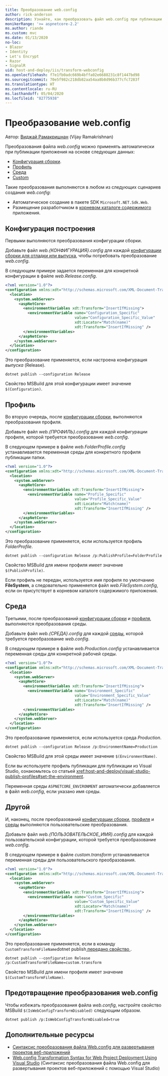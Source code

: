 ```yaml
---
title: Преобразование web.config
author: rick-anderson
description: Узнайте, как преобразовать файл web.config при публикации приложения ASP.NET Core.
monikerRange: '>= aspnetcore-2.2'
ms.author: riande
ms.custom: mvc
ms.date: 01/13/2020
no-loc:
- Blazor
- Identity
- Let's Encrypt
- Razor
- SignalR
uid: host-and-deploy/iis/transform-webconfig
ms.openlocfilehash: f7e1fb0adc669b4bffa02e6688231c8f1447bd98
ms.sourcegitcommit: 70e5f982c218db82aa54aa8b8d96b377cfc7283f
ms.translationtype: HT
ms.contentlocale: ru-RU
ms.lasthandoff: 05/04/2020
ms.locfileid: "82775938"
---
```

# <a name="transform-webconfig"></a>Преобразование web.config

Автор: [Виджай Рамакришнан](https://github.com/vijayrkn) (Vijay Ramakrishnan)

Преобразования файла *web.config* можно применять автоматически при публикации приложения на основе следующих данных:

* [Конфигурация сборки](#build-configuration).
* [Профиль](#profile)
* [Среда](#environment)
* [Custom](#custom)

Такие преобразования выполняются в любом из следующих сценариев создания *web.config*:

* Автоматическое создание в пакете SDK `Microsoft.NET.Sdk.Web`.
* Размещение разработчиком в [корневом каталоге содержимого](xref:fundamentals/index#content-root) приложения.

## <a name="build-configuration"></a>Конфигурация построения

Первыми выполняются преобразования конфигурации сборки.

Добавьте файл *web.{КОНФИГУРАЦИЯ}.config* для каждой [конфигурации сборки для отладки или выпуска](/dotnet/core/tools/dotnet-publish#options), чтобы потребовать преобразование *web.config*.

В следующем примере задается переменная для конкретной конфигурации в файле *web.Release.config*.

```xml
<?xml version="1.0"?>
<configuration xmlns:xdt="http://schemas.microsoft.com/XML-Document-Transform">
  <location>
    <system.webServer>
      <aspNetCore>
        <environmentVariables xdt:Transform="InsertIfMissing">
          <environmentVariable name="Configuration_Specific" 
                               value="Configuration_Specific_Value" 
                               xdt:Locator="Match(name)" 
                               xdt:Transform="InsertIfMissing" />
        </environmentVariables>
      </aspNetCore>
    </system.webServer>
  </location>
</configuration>
```

Это преобразование применяется, если настроена конфигурация *выпуска* (Release).

```dotnetcli
dotnet publish --configuration Release
```

Свойство MSBuild для этой конфигурации имеет значение `$(Configuration)`.

## <a name="profile"></a>Профиль

Во вторую очередь, после [конфигурации сборки](#build-configuration), выполняются преобразования профиля.

Добавьте файл *web.{ПРОФИЛЬ}.config* для каждой конфигурации профиля, которой требуется преобразование *web.config*.

В следующем примере в файле *web.FolderProfile.config* устанавливается переменная среды для конкретного профиля публикации папки.

```xml
<?xml version="1.0"?>
<configuration xmlns:xdt="http://schemas.microsoft.com/XML-Document-Transform">
  <location>
    <system.webServer>
      <aspNetCore>
        <environmentVariables xdt:Transform="InsertIfMissing">
          <environmentVariable name="Profile_Specific" 
                               value="Profile_Specific_Value" 
                               xdt:Locator="Match(name)" 
                               xdt:Transform="InsertIfMissing" />
        </environmentVariables>
      </aspNetCore>
    </system.webServer>
  </location>
</configuration>
```

Это преобразование применяется, если используется профиль *FolderProfile*.

```dotnetcli
dotnet publish --configuration Release /p:PublishProfile=FolderProfile
```

Свойство MSBuild для имени профиля имеет значение `$(PublishProfile)`.

Если профиль не передан, используется имя профиля по умолчанию **FileSystem**, а следовательно применяется файл *web.FileSystem.config*, если он присутствует в корневом каталоге содержимого приложения.

## <a name="environment"></a>Среда

Третьими, после преобразований [конфигурации сборки](#build-configuration) и [профиля](#profile), выполняются преобразования среды.

Добавьте файл *web.{СРЕДА}.config* для каждой [среды](xref:fundamentals/environments), которой требуется преобразование *web.config*.

В следующем примере в файле *web.Production.config* устанавливается переменная среды для конкретной рабочей среды.

```xml
<?xml version="1.0"?>
<configuration xmlns:xdt="http://schemas.microsoft.com/XML-Document-Transform">
  <location>
    <system.webServer>
      <aspNetCore>
        <environmentVariables xdt:Transform="InsertIfMissing">
          <environmentVariable name="Environment_Specific" 
                               value="Environment_Specific_Value" 
                               xdt:Locator="Match(name)" 
                               xdt:Transform="InsertIfMissing" />
        </environmentVariables>
      </aspNetCore>
    </system.webServer>
  </location>
</configuration>
```

Это преобразование применяется, если используется среда *Production*.

```dotnetcli
dotnet publish --configuration Release /p:EnvironmentName=Production
```

Свойство MSBuild для этой среды имеет значение `$(EnvironmentName)`.

Если вы используете профиль публикации для публикации из Visual Studio, ознакомьтесь со статьей <xref:host-and-deploy/visual-studio-publish-profiles#set-the-environment>.

Переменная среды `ASPNETCORE_ENVIRONMENT` автоматически добавляется в файл *web.config*, если указано имя среды.

## <a name="custom"></a>Другой

И, наконец, после преобразований [конфигурации сборки](#build-configuration), [профиля](#profile) и [среды](#environment) выполняются пользовательские преобразования.

Добавьте файл *web.{ПОЛЬЗОВАТЕЛЬСКОЕ_ИМЯ}.config* для каждой пользовательской конфигурации, которой требуется преобразование *web.config*.

В следующем примере в файле *custom.transform* устанавливается переменная среды для пользовательского преобразования.

```xml
<?xml version="1.0"?>
<configuration xmlns:xdt="http://schemas.microsoft.com/XML-Document-Transform">
  <location>
    <system.webServer>
      <aspNetCore>
        <environmentVariables xdt:Transform="InsertIfMissing">
          <environmentVariable name="Custom_Specific" 
                               value="Custom_Specific_Value" 
                               xdt:Locator="Match(name)" 
                               xdt:Transform="InsertIfMissing" />
        </environmentVariables>
      </aspNetCore>
    </system.webServer>
  </location>
</configuration>
```

Это преобразование применяется, если в команду `CustomTransformFileName`dotnet publish[ передано свойство ](/dotnet/core/tools/dotnet-publish).

```dotnetcli
dotnet publish --configuration Release /p:CustomTransformFileName=custom.transform
```

Свойство MSBuild для имени профиля имеет значение `$(CustomTransformFileName)`.

## <a name="prevent-webconfig-transformation"></a>Предотвращение преобразования web.config

Чтобы избежать преобразования файла *web.config*, настройте свойство MSBuild `$(IsWebConfigTransformDisabled)` следующим образом.

```dotnetcli
dotnet publish /p:IsWebConfigTransformDisabled=true
```

## <a name="additional-resources"></a>Дополнительные ресурсы

* [Синтаксис преобразования файла Web.config для развертывания проектов веб-приложений](/previous-versions/dd465326(v=vs.100))
* [Web.config Transformation Syntax for Web Project Deployment Using Visual Studio](/previous-versions/aspnet/dd465326(v=vs.110)) (Синтаксис преобразования файла Web.config для развертывания проектов веб-приложений с помощью Visual Studio)
